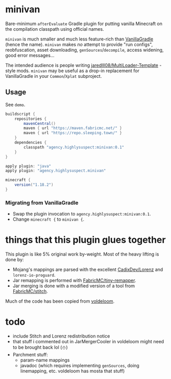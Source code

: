 # minivan

Bare-minimum `afterEvaluate` Gradle plugin for putting vanilla Minecraft on the compilation classpath using official names.

`minivan` is much smaller and much less feature-rich than [VanillaGradle](https://github.com/SpongePowered/VanillaGradle/) (hence the name). `minivan` makes *no* attempt to provide "run configs", reobfuscation, asset downloading, `genSources`/`decompile`, access widening, good error messages...

The intended audience is people writing [jaredlll08/MultiLoader-Template](https://github.com/jaredlll08/MultiLoader-Template) -style mods. `minivan` may be useful as a drop-in replacement for VanillaGradle in your `Common`/`Xplat` subproject.

## Usage

See `demo`.

```gradle
buildscript {
	repositories {
		mavenCentral()
		maven { url "https://maven.fabricmc.net/" }
		maven { url "https://repo.sleeping.town/" }
	}
	dependencies {
		classpath "agency.highlysuspect:minivan:0.1"
	}
}

apply plugin: "java"
apply plugin: "agency.highlysuspect.minivan"

minecraft {
	version("1.18.2")
}
```

### Migrating from VanillaGradle

* Swap the plugin invocation to `agency.highlysuspect:minivan:0.1`.
* Change `minecraft {` to `minivan {`.

# things that this plugin glues together

This plugin is like 5% original work by-weight. Most of the heavy lifting is done by:

* Mojang's mappings are parsed with the excellent [CadixDev/Lorenz](https://github.com/CadixDev/Lorenz) and `lorenz-io-proguard`.
* Jar remapping is performed with [FabricMC/tiny-remapper](https://github.com/FabricMC/tiny-remapper).
* Jar merging is done with a modified version of a tool from [FabricMC/stitch](https://github.com/FabricMC/stitch).

Much of the code has been copied from [voldeloom](https://github.com/CrackedPolishedBlackstoneBricksMC/voldeloom/).

# todo

* include Stitch and Lorenz redistribution notice
* that stuff i commented out in JarMergerCooler in voldeloom might need to be brought back lol (⛄)
* Parchment stuff:
  * param-name mappings
  * javadoc (which requires implementing `genSources`, doing linemapping, etc. voldeloom has mosta that stuff)